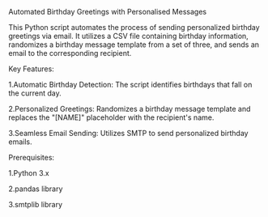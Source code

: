 Automated Birthday Greetings with Personalised Messages

This Python script automates the process of sending personalized birthday greetings via email. It utilizes a CSV file containing birthday information, randomizes a birthday message template from a set of three, and sends an email to the corresponding recipient.

Key Features:

1.Automatic Birthday Detection: The script identifies birthdays that fall on the current day.

2.Personalized Greetings: Randomizes a birthday message template and replaces the "[NAME]" placeholder with the recipient's name.

3.Seamless Email Sending: Utilizes SMTP to send personalized birthday emails.

Prerequisites:

1.Python 3.x

2.pandas library

3.smtplib library
